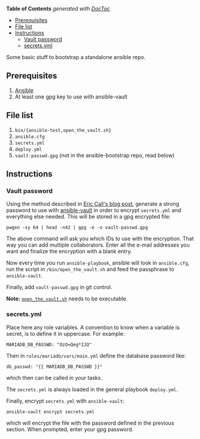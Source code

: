 <!-- START doctoc generated TOC please keep comment here to allow auto update -->
<!-- DON'T EDIT THIS SECTION, INSTEAD RE-RUN doctoc TO UPDATE -->
**Table of Contents**  *generated with [DocToc](https://github.com/thlorenz/doctoc)*

- [Prerequisites](#prerequisites)
- [File list](#file-list)
- [Instructions](#instructions)
  - [Vault password](#vault-password)
  - [secrets.yml](#secretsyml)

<!-- END doctoc generated TOC please keep comment here to allow auto update -->

Some basic stuff to bootstrap a standalone ansible repo.

## Prerequisites

1. [Ansible][]
1. At least one gpg key to use with ansible-vault

## File list

1. `bin/{ansible-test,open_the_vault.sh}`
1. `ansible.cfg`
1. `secrets.yml`
1. `deploy.yml`
1. `vault-passwd.gpg` (not in the ansible-bootstrap repo, read below)

## Instructions

### Vault password

Using the method described in [Eric Call's blog post][vault-gpg], generate a
strong password to use with [ansible-vault][] in order to encrypt
`secrets.yml` and everything else needed. This will be stored in a gpg
encrypted file:

```
pwgen -sy 64 | head -n42 | gpg -e -o vault-passwd.gpg
```

The above command will ask you which IDs to use with the encryption. That way
you can add multiple collaborators. Enter all the e-mail addresses you want
and finalize the encryption with a blank entry.

Now every time you run `ansible-playbook`, ansible will look in `ansible.cfg`,
run the script in `/bin/open_the_vault.sh` and feed the passphrase to
`ansible-vault`.

Finally, add `vault-passwd.gpg` in git control.

**Note:** [`open_the_vault.sh`](/bin/open_the_vault.sh) needs to be
    executable.

### secrets.yml

Place here any role variables. A convention to know when a variable is secret,
is to define it in uppercase. For example:

```
MARIADB_DB_PASSWD: "OzO=Qeg*IJQ"
```

Then in `roles/mariadb/vars/main.yml` define the database password like:

```
db_passwd: "{{ MARIADB_DB_PASSWD }}"
```

which then can be called in your tasks.

The `secrets.yml` is always loaded in the general playbook `deploy.yml`.

Finally, encrypt `secrets.yml` with `ansible-vault`:

```
ansible-vault encrypt secrets.yml
```

which will encrypt the file with the password defined in the previous section.
When prompted, enter your gpg password.

[Ansible]: https://ansible.com/
[ansible-vault]: https://docs.ansible.com/ansible/playbooks_vault.html
[vault-gpg]: https://blog.erincall.com/p/using-pgp-to-encrypt-the-ansible-vault
